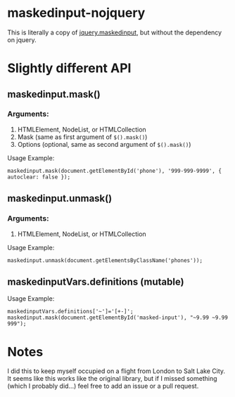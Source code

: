 # maskedinput-nojquery

This is literally a copy of [jquery.maskedinput](https://github.com/excellalabs/jquery.maskedinput), but without the dependency on jquery.

# Slightly different API

## maskedinput.mask()
### Arguments:
1. HTMLElement, NodeList, or HTMLCollection
2. Mask (same as first argument of `$().mask()`)
3. Options (optional, same as second argument of `$().mask()`)

Usage Example:
```
maskedinput.mask(document.getElementById('phone'), '999-999-9999', { autoclear: false });
```

## maskedinput.unmask()
### Arguments:
1. HTMLElement, NodeList, or HTMLCollection

Usage Example:
```
maskedinput.unmask(document.getElementsByClassName('phones'));
```

## maskedinputVars.definitions (mutable)

Usage Example:
```
maskedinputVars.definitions['~']='[+-]';
maskedinput.mask(document.getElementById('masked-input'), "~9.99 ~9.99 999");
```

# Notes
I did this to keep myself occupied on a flight from London to Salt Lake City. It seems like this works like the original library, but if I missed something (which I probably did...) feel free to add an issue or a pull request.
